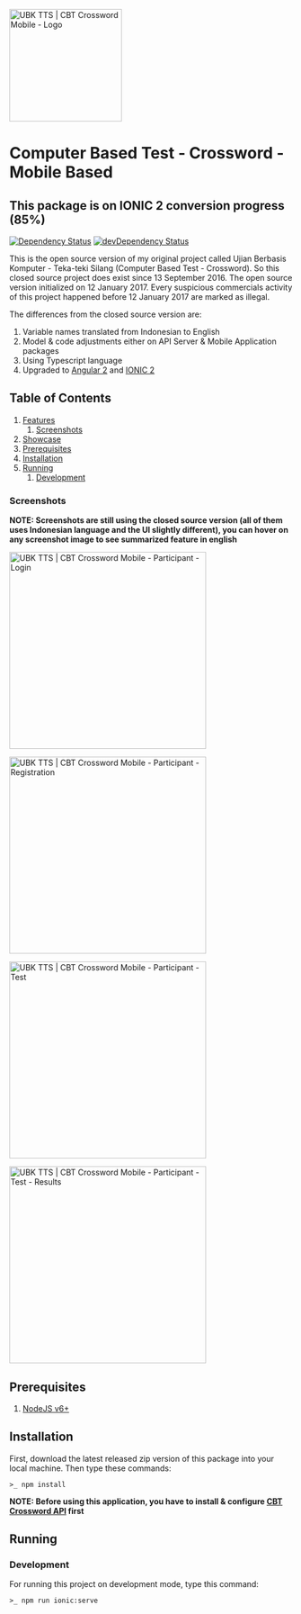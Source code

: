 <img
title="Logo"
alt="UBK TTS | CBT Crossword Mobile - Logo"
src="static/images/logo.png"
width="200"
/>

# Computer Based Test - Crossword - Mobile Based

## This package is on IONIC 2 conversion progress (85%)

[![Dependency Status](https://david-dm.org/labibramadhan/cbt-crossword-mobile.svg)](https://david-dm.org/labibramadhan/cbt-crossword-mobile)
[![devDependency Status](https://david-dm.org/labibramadhan/cbt-crossword-mobile/dev-status.svg)](https://david-dm.org/labibramadhan/cbt-crossword-mobile?type=dev)

This is the open source version of my original project called Ujian Berbasis Komputer - Teka-teki Silang (Computer Based Test - Crossword). So this closed source project does exist since 13 September 2016. The open source version initialized on 12 January 2017. Every suspicious commercials activity of this project happened before 12 January 2017 are marked as illegal.

The differences from the closed source version are:

1. Variable names translated from Indonesian to English
1. Model & code adjustments either on API Server & Mobile Application packages
1. Using Typescript language
1. Upgraded to [Angular 2](http://angular.io) and [IONIC 2](http://ionicframework.com/docs/v2/)

## Table of Contents
1. [Features](https://github.com/labibramadhan/cbt-crossword-web/#features)
    1. [Screenshots](#screenshots)
1. [Showcase](https://github.com/labibramadhan/cbt-crossword-web/#showcase)
1. [Prerequisites](#prerequisites)
1. [Installation](#installation)
1. [Running](#running)
    1. [Development](#development)

### Screenshots
**NOTE: Screenshots are still using the closed source version (all of them uses Indonesian language and the UI slightly different), you can hover on any screenshot image to see summarized feature in english**

<img
title="Participant - Login"
alt="UBK TTS | CBT Crossword Mobile - Participant - Login"
src="static/images/screenshots/SMARTPHONE - Login.png"
width="350"
/>

<img
title="Participant - Registration"
alt="UBK TTS | CBT Crossword Mobile - Participant - Registration"
src="static/images/screenshots/SMARTPHONE - Register.png"
width="350"
/>

<img
title="Participant - Test - Fill an Answer"
alt="UBK TTS | CBT Crossword Mobile - Participant - Test"
src="static/images/screenshots/SMARTPHONE - Peserta - Test - Isi Jawaban.png"
width="350"
/>

<img
title="Participant - Test Results"
alt="UBK TTS | CBT Crossword Mobile - Participant - Test - Results"
src="static/images/screenshots/SMARTPHONE - Peserta - Test - Nilai.png"
width="350"
/>

## Prerequisites
1. [NodeJS v6+](https://nodejs.org/en/download/)

## Installation
First, download the latest released zip version of this package into your local machine. Then type these commands:
```
>_ npm install
```

**NOTE: Before using this application, you have to install & configure [CBT Crossword API](https://github.com/labibramadhan/cbt-crossword-api) first**

## Running

### Development
For running this project on development mode, type this command:
```
>_ npm run ionic:serve
```
